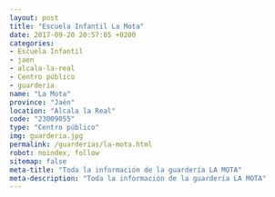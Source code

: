 ```yaml
---
layout: post
title: "Escuela Infantil La Mota"
date: 2017-09-20 20:57:05 +0200
categories:
- Escuela Infantil
- jaen
- alcala-la-real
- Centro público
- guarderia
name: "La Mota"
province: "Jaén"
location: "Alcala la Real"
code: "23009055"
type: "Centro público"
img: guarderia.jpg
permalink: /guarderias/la-mota.html
robot: noindex, follow
sitemap: false
meta-title: "Toda la información de la guardería LA MOTA"
meta-description: "Toda la información de la guardería LA MOTA"
---
```

